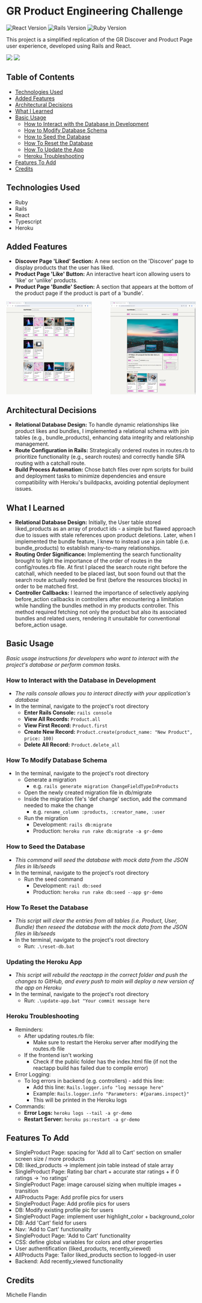 # GR Product Engineering Challenge 

![React Version](https://img.shields.io/badge/react-18.2.0-blue.svg)
![Rails Version](https://img.shields.io/badge/rails-7.1.3-red.svg)
![Ruby Version](https://img.shields.io/badge/ruby-3.2.3-red.svg)

This project is a simplified replication of the GR Discover and Product Page user experience, developed using Rails and React.

<a href="https://gr-demo.michellef.dev/" target="_blank"><img src="https://img.shields.io/badge/Demo-Frontend-blue?style=for-the-badge&logo=react"></a>
<a href="https://gr-demo.michellef.dev/api" target="_blank"><img src="https://img.shields.io/badge/Demo-Backend-red?style=for-the-badge&logo=ruby"></a>




## Table of Contents
- [Technologies Used](#technologies-used)
- [Added Features](#feature-overview)
- [Architectural Decisions](#architectural-decisions)
- [What I Learned](#what-i-learned)
- [Basic Usage](#basic-usage)
  - [How to Interact with the Database in Development](#interact-db)
  - [How to Modify Database Schema](#modify-db)
  - [How to Seed the Database](#seed-db)
  - [How To Reset the Database](#reset-db)
  - [How To Update the App](#update-app)
  - [Heroku Troubleshooting](#heroku-troubleshooting)
- [Features To Add](#features-to-add)
- [Credits](#credits)


## Technologies Used<a name="technologies-used"></a>
  - Ruby
  - Rails
  - React
  - Typescript
  - Heroku
  

## Added Features<a name="added-features"></a>
- **Discover Page 'Liked' Section:** A new section on the 'Discover' page to display products that the user has liked.
- **Product Page 'Like' Button:** An interactive heart icon allowing users to 'like' or 'unlike' products.
- **Product Page 'Bundle' Section:** A section that appears at the bottom of the product page if the product is part of a 'bundle'.
<div style="display: flex; justify-content: space-between;">
  <img src="screenshots/GR-Demo-Screenshot-Discover-Page.png" style="width: 45%; margin-right: 10px;" alt="Discover Page Screenshot" />
  <img src="screenshots/GR-Demo-Screenshot-Product-Page.png" style="width: 45%;" alt="Product Page Screenshot" />
</div>


## Architectural Decisions<a name="architectural-decisions"></a>
- **Relational Database Design:** To handle dynamic relationships like product likes and bundles, I implemented a relational schema with join tables (e.g., bundle_products), enhancing data integrity and relationship management.
- **Route Configuration in Rails:** Strategically ordered routes in routes.rb to prioritize functionality (e.g., search routes) and correctly handle SPA routing with a catchall route.
- **Build Process Automation:** Chose batch files over npm scripts for build and deployment tasks to minimize dependencies and ensure compatibility with Heroku's buildpacks, avoiding potential deployment issues.


## What I Learned<a name="what-I-learned"></a>
 - **Relational Database Design:** Initially, the User table stored liked_products as an array of product ids - a simple but flawed approach due to issues with stale references upon product deletions. Later, when I implemented the bundle feature, I knew to instead use a join table (i.e. bundle_products) to establish many-to-many relationships.
- **Routing Order Significance:** Implementing the search functionality brought to light the importance of the order of routes in the config/routes.rb file. At first I placed the search route right before the catchall, which needed to be placed last, but soon found out that the search route actually needed be first (before the resources blocks) in order to be matched first. 
- **Controller Callbacks:** I learned the importance of selectively applying before_action callbacks in controllers after encountering a limitation while handling the bundles method in my products controller. This method required fetching not only the product but also its associated bundles and related users, rendering it unsuitable for conventional before_action usage.


## Basic Usage<a name="basic-usage"></a>
*Basic usage instructions for developers who want to interact with the project's database or perform common tasks.*
### How to Interact with the Database in Development<a name="interact-db"></a>
- *The rails console allows you to interact directly with your application's database*
- In the terminal, navigate to the project's root directory
  - **Enter Rails Console:** `rails console`
  - **View All Records:** `Product.all`
  - **View First Record:** `Product.first`
  - **Create New Record:** `Product.create(product_name: "New Product", price: 100)`
  - **Delete All Record:** `Product.delete_all`


### How To Modify Database Schema<a name="modify-db"></a>
- In the terminal, navigate to the project's root directory
  - Generate a migration
    - e.g. `rails generate migration ChangeFieldTypeInProducts`
  - Open the newly created migration file in db/migrate
  - Inside the migration file's 'def change' section, add the command needed to make the change
    - e.g. `rename_column :products, :creator_name, :user`
  - Run the migration
    - Development: `rails db:migrate`
    - Production: `heroku run rake db:migrate -a gr-demo`


### How to Seed the Database<a name="seed-db"></a>
- *This command will seed the database with mock data from the JSON files in lib/seeds*
- In the terminal, navigate to the project's root directory
  - Run the seed command
    - Development: `rail db:seed`
    - Production: `heroku run rake db:seed --app gr-demo`


### How To Reset the Database<a name="reset-db"></a>
- *This script will clear the entries from all tables (i.e. Product, User, Bundle) then reseed the database with the mock data from the JSON files in lib/seeds*
- In the terminal, navigate to the project's root directory
  - Run: `.\reset-db.bat`


### Updating the Heroku App<a name="update-app"></a>
- *This script will rebuild the reactapp in the correct folder and push the changes to GitHub, and every push to main will deploy a new version of the app on Heroku*
- In the terminal, navigate to the project's root directory
  - Run: `.\update-app.bat "Your commit message here`


### Heroku Troubleshooting<a name="heroku-troubleshooting"></a>
- Reminders:
  - After updating routes.rb file: 
    - Make sure to restart the Heroku server after modifying the routes.rb file 
  - If the frontend isn't working
    - Check if the public folder has the index.html file (if not the reactapp build has failed due to compile error)
- Error Logging: 
  - To log errors in backend (e.g. controllers) - add this line: 
    - Add this line: `Rails.logger.info "log message here"`
    - Example: `Rails.logger.info "Parameters: #{params.inspect}"`
    - This will be printed in the Heroku logs
- Commands:
  - **Error Logs:** `heroku logs --tail -a gr-demo`
  - **Restart Server:** `heroku ps:restart -a gr-demo`


## Features To Add <a name="features-to-add"></a>
- SingleProduct Page: spacing for 'Add all to Cart' section on smaller screen size / more products
- DB: liked_products -> implement join table instead of stale array
- SingleProduct Page: Rating bar chart + accurate star ratings + if 0 ratings -> 'no ratings'
- SingleProduct Page: image carousel sizing when multiple images + transition
- AllProducts Page: Add profile pics for users
- SingleProduct Page: Add profile pics for users
- DB: Modify existing profile pic for users
- SingleProduct Page: implement user highlight_color + background_color
- DB: Add 'Cart' field for users
- Nav: 'Add to Cart' functionality
- SingleProduct Page: 'Add to Cart' functionality
- CSS: define global variables for colors and other properties
- User authentification (liked_products, recently_viewed)
- AllProducts Page: Tailor liked_products section to logged-in user
- Backend: Add recently_viewed functionality


## Credits <a name="credits"></a>
Michelle Flandin